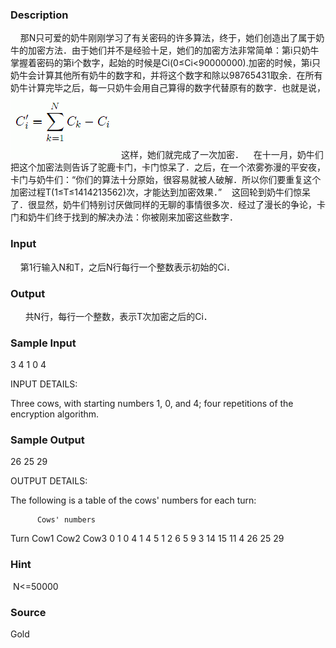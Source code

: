 
### Description
    那N只可爱的奶牛刚刚学习了有关密码的许多算法，终于，她们创造出了属于奶牛的加密方法．由于她们并不是经验十足，她们的加密方法非常简单：第i只奶牛掌握着密码的第i个数字，起始的时候是Ci(0≤Ci<90000000).加密的时候，第i只奶牛会计算其他所有奶牛的数字和，并将这个数字和除以98765431取余．在所有奶牛计算完毕之后，每一只奶牛会用自己算得的数字代替原有的数字．也就是说，
![](/JudgeOnline/upload/201401/22(10).jpg)
这样，她们就完成了一次加密．    在十一月，奶牛们把这个加密法则告诉了驼鹿卡门，卡门惊呆了．之后，在一个浓雾弥漫的平安夜，卡门与奶牛们：“你们的算法十分原始，很容易就被人破解．所以你们要重复这个加密过程T(1≤T≤1414213562)次，才能达到加密效果．”    这回轮到奶牛们惊呆了．很显然，奶牛们特别讨厌做同样的无聊的事情很多次．经过了漫长的争论，卡门和奶牛们终于找到的解决办法：你被刚来加密这些数字．
### Input
    第1行输入N和T，之后N行每行一个整数表示初始的Ci．
### Output
 
    共N行，每行一个整数，表示T次加密之后的Ci．
### Sample Input
3 4
1
0
4

INPUT DETAILS:

Three cows, with starting numbers 1, 0, and 4; four repetitions of the
encryption algorithm.

### Sample Output
26
25
29

OUTPUT DETAILS:

The following is a table of the cows' numbers for each turn:

          Cows' numbers
Turn    Cow1  Cow2  Cow3
 0        1     0     4
 1        4     5     1
 2        6     5     9
 3       14    15    11
 4       26    25    29

### Hint
 N<=50000
### Source
Gold